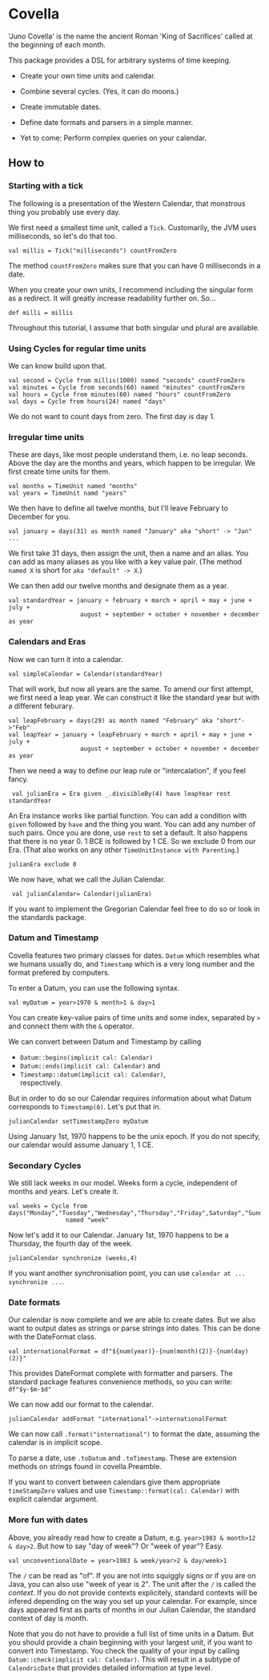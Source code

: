 # Covella
'Juno Covella' is the name the ancient Roman 'King of Sacrifices' called at the beginning of each month.

This package provides a DSL for arbitrary systems of time keeping.
- Create your own time units and calendar.
- Combine several cycles. (Yes, it can do moons.)
- Create immutable dates.
- Define date formats and parsers in a simple manner.

- Yet to come: Perform complex queries on your calendar.

## How to

### Starting with a tick
The following is a presentation of the Western Calendar, that monstrous thing you probably use every day.

We first need a smallest time unit, called a `Tick`. Customarily, the JVM uses milliseconds, so let's do that too.

    val millis = Tick("milliseconds") countFromZero
    
The method `countFromZero` makes sure that you can have 0 milliseconds in a date.

When you create your own units, I recommend including the singular form as a redirect. It will greatly increase readability further on. So...

    def milli = millis

Throughout this tutorial, I assume that both singular und plural are available.

### Using Cycles for regular time units
We can know build upon that. 

    val second = Cycle from millis(1000) named "seconds" countFromZero
    val minutes = Cycle from seconds(60) named "minutes" countFromZero
    val hours = Cycle from minutes(60) named "hours" countFromZero
    val days = Cycle from hours(24) named "days"

We do not want to count days from zero. The first day is day 1.

### Irregular time units
These are days, like most people understand them, i.e. no leap seconds. Above the day are the months and years, which happen to be irregular. We first create time units for them.

    val months = TimeUnit named "months"
    val years = TimeUnit namd "years"
    
We then have to define all twelve months, but I'll leave February to December for you.

    val january = days(31) as month named "January" aka "short" -> "Jan"
    ...
    
We first take 31 days, then assign the unit, then a name and an alias. You can add as many aliases as you like with a key value pair. (The method `named X` is short for `aka "default" -> X`.)

We can then add our twelve months and designate them as a year.

    val standardYear = january + february + march + april + may + june + july + 
                        august + september + october + november + december as year

### Calendars and Eras
Now we can turn it into a calendar. 

    val simpleCalendar = Calendar(standardYear)
    
That will work, but now all years are the same. To amend our first attempt, we first need a leap year. We can construct it like the standard year but with a different feburary.

    val leapFebruary = days(29) as month named "February" aka "short"->"Feb"
    val leapYear = january + leapFebruary + march + april + may + june + july + 
                        august + september + october + november + december as year
                        
 Then we need a way to define our leap rule or "intercalation", if you feel fancy.
 
     val julianEra = Era given _.divisibleBy(4) have leapYear rest standardYear
     
An Era instance works like partial function. You can add a condition with `given` followed by `have` and the thing you want. You can add any number of such pairs. Once you are done, use `rest` to set a default. It also happens that there is no year 0. 1 BCE is followed by 1 CE. So we exclude 0 from our Era. (That also works on any other `TimeUnitInstance with Parenting`.)

    julianEra exclude 0

We now have, what we call the Julian Calendar.

     val julianCalendar= Calendar(julianEra)

If you want to implement the Gregorian Calendar feel free to do so or look in the standards package.

### Datum and Timestamp
Covella features two primary classes for dates. `Datum` which resembles what we humans usually do, and `Timestamp` which is a very long number and the format prefered by computers.

To enter a Datum, you can use the following syntax.

    val myDatum = year>1970 & month>1 & day>1
    
You can create key-value pairs of time units and some index, separated by `>` and connect them with the `&` operator.

We can convert between Datum and Timestamp by calling  
- `Datum::begins(implicit cal: Calendar)`
- `Datum::ends(implicit cal: Calendar)` and  
- `Timestamp::datum(implicit cal: Calendar)`,  
respectively.

But in order to do so our Calendar requires information about what Datum corresponds to `Timestamp(0)`. Let's put that in.

    julianCalendar setTimestampZero myDatum
    
Using January 1st, 1970 happens to be the unix epoch. If you do not specify, our calendar would assume January 1, 1 CE.

### Secondary Cycles
We still lack weeks in our model. Weeks form a cycle, independent of months and years. Let's create it.

    val weeks = Cycle from days("Monday","Tuesday","Wednesday","Thursday","Friday",Saturday","Sunday") 
                    named "week"
                  
Now let's add it to our Calendar. January 1st, 1970 happens to be a Thursday, the fourth day of the week.

    julianCalendar synchronize (weeks,4)
    
If you want another synchronisation point, you can use `calendar at ... synchronize ...`.

### Date formats

Our calendar is now complete and we are able to create dates. But we also want to output dates as strings or parse strings into dates. This can be done with the DateFormat class.

    val internationalFormat = df"${num(year)}-{num(month)(2)}-{num(day)(2)}"
    
This provides DateFormat complete with formatter and parsers. The standard package features convenience methods, so you can write: `df"$y-$m-$d"`

We can now add our format to the calendar.

    julianCalendar addFormat "international"->internationalFormat
    
We can now call `.format("international")` to format the date, assuming the calendar is in implicit scope.

To parse a date, use `.toDatum` and `.toTimestamp`. These are extension methods on strings found in covella.Preamble.

If you want to convert between calendars give them appropriate `timeStampZero` values and use `Timestamp::format(cal: Calendar)` with explicit calendar argument.
   
### More fun with dates
Above, you already read how to create a Datum, e.g. `year>1983 & month>12 & day>2`. But how to say "day of week"? Or "week of year"? Easy.

    val unconventionalDate = year>1983 & week/year>2 & day/week>1
 
The `/` can be read as "of". If you are not into squiggly signs or if you are on Java, you can also use "week of year is 2". The unit after the `/` is called the _context_. If you do not provide contexts explicitely, standard contexts will be infered depending on the way you set up your calendar. For example, since days appeared first as parts of months in our Julian Calendar, the standard context of day is month.

Note that you do not have to provide a full list of time units in a Datum. But you should provide a chain beginning with your largest unit, if you want to convert into Timestamp. You check the quality of your input by calling `Datum::check(implicit cal: Calendar)`. This will result in a subtype of `CalendricDate` that provides detailed information at type level.
